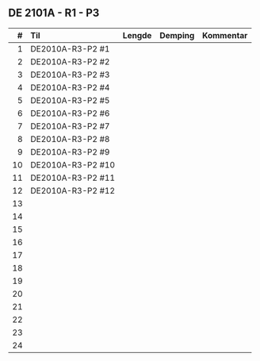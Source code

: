 ## DE 2101A - R1 - P3

|  #  |        Til       |Lengde|Demping|Kommentar|
|----:|:-----------------|-----:|------:|:--------|
|    1|DE2010A-R3-P2 #1  |      |       |         |
|    2|DE2010A-R3-P2 #2  |      |       |         |
|    3|DE2010A-R3-P2 #3  |      |       |         |
|    4|DE2010A-R3-P2 #4  |      |       |         |
|    5|DE2010A-R3-P2 #5  |      |       |         |
|    6|DE2010A-R3-P2 #6  |      |       |         |
|    7|DE2010A-R3-P2 #7  |      |       |         |
|    8|DE2010A-R3-P2 #8  |      |       |         |
|    9|DE2010A-R3-P2 #9  |      |       |         |
|   10|DE2010A-R3-P2 #10 |      |       |         |
|   11|DE2010A-R3-P2 #11 |      |       |         |
|   12|DE2010A-R3-P2 #12 |      |       |         |
|   13|                  |      |       |         |
|   14|                  |      |       |         |
|   15|                  |      |       |         |
|   16|                  |      |       |         |
|   17|                  |      |       |         |
|   18|                  |      |       |         |
|   19|                  |      |       |         |
|   20|                  |      |       |         |
|   21|                  |      |       |         |
|   22|                  |      |       |         |
|   23|                  |      |       |         |
|   24|                  |      |       |         |